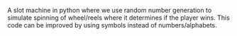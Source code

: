   A slot machine in python where we use random number generation to simulate spinning of wheel/reels where it determines if the player wins.
  This code can be improved by using symbols instead of numbers/alphabets.
